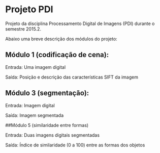 # Projeto PDI

Projeto da disciplina Processamento Digital de Imagens (PDI) durante o semestre 2015.2.

Abaixo uma breve descrição dos módulos do projeto:

## Módulo 1 (codificação de cena): 
    
  Entrada: Uma imagem digital
  
  Saída: Posição e descrição das características SIFT da imagem


## Módulo 3 (segmentação):

  Entrada: Imagem digital
  
  Saída: Imagem segmentada


##Módulo 5 (similaridade entre formas)

  Entrada: Duas imagens digitais segmentadas

  Saída: Índice de similaridade (0 a 100) entre as formas dos objetos
